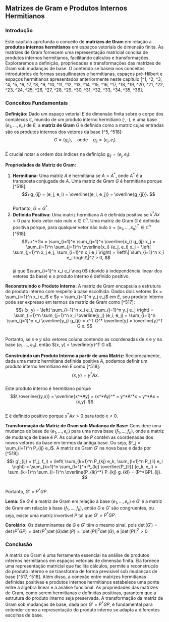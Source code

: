 ## Matrizes de Gram e Produtos Internos Hermitianos

### Introdução
Este capítulo aprofunda o conceito de **matrizes de Gram** em relação a **produtos internos hermitianos** em espaços vetoriais de dimensão finita. As matrizes de Gram fornecem uma representação matricial concisa de produtos internos hermitianos, facilitando cálculos e transformações. Exploraremos a definição, propriedades e transformações das matrizes de Gram sob mudanças de base. O conteúdo se baseia nos conceitos introdutórios de formas sesquilineares e hermitianas, espaços pré-Hilbert e espaços hermitianos apresentados anteriormente neste capítulo [^1, ^2, ^3, ^4, ^5, ^6, ^7, ^8, ^9, ^10, ^11, ^12, ^13, ^14, ^15, ^16, ^17, ^18, ^19, ^20, ^21, ^22, ^23, ^24, ^25, ^26, ^27, ^28, ^29, ^30, ^31, ^32, ^33, ^34, ^35, ^36].

### Conceitos Fundamentais
**Definição:** Dado um espaço vetorial $E$ de dimensão finita sobre o corpo dos complexos $\mathbb{C}$, munido de um produto interno hermitiano $(\cdot, \cdot)$, e uma base $(e_1, \dots, e_n)$ de $E$, a **matriz de Gram** $G$ é definida como a matriz cujas entradas são os produtos internos dos vetores da base [^5, ^518]:
$$\
G = (g_{ij}), \quad \text{onde} \quad g_{ij} = (e_j, e_i).
$$\
É crucial notar a ordem dos índices na definição $g_{ij} = (e_j, e_i)$.

**Propriedades da Matriz de Gram:**
1.  **Hermitiana:** Uma matriz $A$ é hermitiana se $A = A^*$, onde $A^*$ é a transposta conjugada de $A$. Uma matriz de Gram $G$ é hermitiana porque [^518]:
    $$\
    g_{ij} = (e_j, e_i) = \overline{(e_i, e_j)} = \overline{g_{ji}}.
    $$\
    Portanto, $G = G^*$.
2.  **Definida Positiva:** Uma matriz hermitiana $A$ é definida positiva se $x^*Ax > 0$ para todo vetor não nulo $x \in \mathbb{C}^n$. Uma matriz de Gram $G$ é definida positiva porque, para qualquer vetor não nulo $x = (x_1, \dots, x_n)^T \in \mathbb{C}^n$ [^518]:
    $$\
    x^*Gx = \sum_{i=1}^n \sum_{j=1}^n \overline{x_i} g_{ij} x_j = \sum_{i=1}^n \sum_{j=1}^n \overline{x_i} (e_j, e_i) x_j = \left( \sum_{j=1}^n x_j e_j, \sum_{i=1}^n x_i e_i \right) = \left\\| \sum_{i=1}^n x_i e_i \right\\|^2 > 0,
    $$\
    já que $\sum_{i=1}^n x_i e_i \neq 0$ (devido à independência linear dos vetores da base) e o produto interno é definido positivo.

**Reconstruindo o Produto Interno:**
A matriz de Gram encapsula a estrutura do produto interno com respeito à base escolhida. Dados dois vetores $x = \sum_{i=1}^n x_i e_i$ e $y = \sum_{j=1}^n y_j e_j$ em $E$, seu produto interno pode ser expresso em termos da matriz de Gram como [^517]:
$$\
(x, y) = \left( \sum_{i=1}^n x_i e_i, \sum_{j=1}^n y_j e_j \right) = \sum_{i=1}^n \sum_{j=1}^n x_i \overline{y_j} (e_i, e_j) = \sum_{i=1}^n \sum_{j=1}^n x_i \overline{y_j} g_{ji} = x^T G^* \overline{y} = \overline{y}^T G x.
$$\
Portanto, se $x$ e $y$ são vetores coluna contendo as coordenadas de $x$ e $y$ na base $(e_1, \dots, e_n)$, então $(x, y) = \overline{y}^T G x$.

**Construindo um Produto Interno a partir de uma Matriz:**
Reciprocamente, dada uma matriz hermitiana definida positiva $A$, podemos definir um produto interno hermitiano em $E$ como [^518]:
$$\
(x, y) = y^*Ax.
$$\
Este produto interno é hermitiano porque
$$\
\overline{(y,x)} = \overline{x^*Ay} = (x^*Ay)^* = y^*A^*x = y^*Ax = (x,y).
$$\
E é definido positivo porque $x^*Ax > 0$ para todo $x \neq 0$.

**Transformação da Matriz de Gram sob Mudança de Base:**
Considere uma mudança de base de $(e_1, \dots, e_n)$ para uma nova base $(f_1, \dots, f_n)$, onde a matriz de mudança de base é $P$. As colunas de $P$ contêm as coordenadas dos novos vetores da base em termos da antiga base. Ou seja, $f_j = \sum_{i=1}^n P_{ij} e_i$. A matriz de Gram $G'$ na nova base é dada por [^518]:
$$\
g'_{ij} = (f_j, f_i) = \left( \sum_{k=1}^n P_{kj} e_k, \sum_{l=1}^n P_{li} e_l \right) = \sum_{k=1}^n \sum_{l=1}^n P_{kj} \overline{P_{li}} (e_k, e_l) = \sum_{k=1}^n \sum_{l=1}^n \overline{P_{lk}^*} P_{kj} g_{kl} = (P^*GP)_{ij}.
$$\
Portanto, $G' = P^*GP$.

**Lema:** Se $G$ é a matriz de Gram em relação à base $(e_1, \dots, e_n)$ e $G'$ é a matriz de Gram em relação à base $(f_1, \dots, f_n)$, então $G$ e $G'$ são congruentes, ou seja, existe uma matriz invertível $P$ tal que $G' = P^*GP$.

**Corolário:** Os determinantes de $G$ e $G'$ têm o mesmo sinal, pois $\det(G') = \det(P^*GP) = \det(P^*) \det(G) \det(P) = |\det(P)|^2 \det(G)$, e $|\det(P)|^2 > 0$.

### Conclusão
A matriz de Gram é uma ferramenta essencial na análise de produtos internos hermitianos em espaços vetoriais de dimensão finita. Ela fornece uma representação matricial que facilita cálculos, permite a reconstrução do produto interno e se transforma de forma previsível sob mudanças de base [^517, ^518]. Além disso, a conexão entre matrizes hermitianas definidas positivas e produtos internos hermitianos estabelece uma ponte entre a álgebra linear e a análise funcional. As propriedades das matrizes de Gram, como serem hermitianas e definidas positivas, garantem que a estrutura do produto interno seja preservada. A transformação da matriz de Gram sob mudanças de base, dada por $G' = P^*GP$, é fundamental para entender como a representação do produto interno se adapta a diferentes escolhas de base.

<!-- END -->